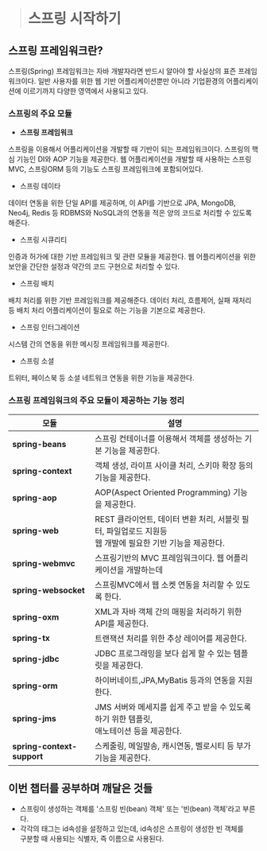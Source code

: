 ># 스프링 시작하기


## 스프링 프레임워크란?

 스프링(Spring) 프레임워크는 자바 개발자라면 반드시 알아야 할 사실상의 표즌 프레임워크이다.
 일반 사용자를 위한 웹 기반 어플리케이션뿐만 아니라 기업환경의 어플리케이션에 이르기까지
 다양한 영역에서 사용되고 있다.
 
### 스프링의 주요 모듈

* **스프링 프레임워크** 

스프링을 이용해서 어플리케이션을 개발할 때 기반이 되는 프레임워크이다. 스프링의 핵심 기능인 DI와
AOP 기능을 제공한다. 웹 어플리케이션을 개발할 때 사용하는 스프링MVC, 스프링ORM 등의 기능도 스프링
프레임워크에 포함되어있다.

* 스프링 데이타

데이터 연동을 위한 단일 API를 제공하며, 이 API를 기반으로 JPA, MongoDB, Neo4j, Redis 등 RDBMS와 NoSQL과의
연동을 적은 양의 코드로 처리할 수 있도록 해준다.

* 스프링 시큐리티

인증과 허가에 대한 기반 프레임워크 및 관련 모듈을 제공한다. 웹 어플리케이션을 위한 보안을 간단한 설정과 약간의
코드 구현으로 처리할 수 있다.

* 스프링 배치

배치 처리를 위한 기반 프레임워크를 제공해준다. 데이터 처리, 흐름제어, 실패 재처리 등 배치 처리 어플리케이션이
필요로 하는 기능을 기본으로 제공한다.

* 스프링 인터그레이션

시스템 간의 연동을 위한 메시징 프레임워크를 제공한다.

* 스프링 소셜

트위터, 페이스북 등 소셜 네트워크 연동을 위한 기능을 제공한다.


### 스프링 프레임워크의 주요 모듈이 제공하는 기능 정리

모듈 | 설명
-----|-----
**spring-beans** | 스프링 컨테이너를 이용해서 객체를 생성하는 기본 기능을 제공한다.
**spring-context** | 객체 생성, 라이프 사이클 처리, 스키마 확장 등의 기능을 제공한다.
**spring-aop** | AOP(Aspect Oriented Programming) 기능을 제공한다.
**spring-web**  | REST 클라이언트, 데이터 변환 처리, 서블릿 필터, 파일업로드 지원등 <br>웹 개발에 필요한 기반 기능을 제공한다.
**spring-webmvc** | 스프링기반의 MVC 프레임워크이다. 웹 어플리케이션을 개발하는데
**spring-websocket** | 스프링MVC에서 웹 소켓 연동을 처리할 수 있도록 한다.
**spring-oxm** | XML과 자바 객체 간의 매핑을 처리하기 위한 API를 제공한다.
**spring-tx** | 트랜잭션 처리를 위한 추상 레이어를 제공한다.
**spring-jdbc** | JDBC 프로그래밍을 보다 쉽게 할 수 있는 템플릿을 제공한다.
**spring-orm** | 하이버네이트,JPA,MyBatis 등과의 연동을 지원한다.
**spring-jms** | JMS 서버와 메세지를 쉽게 주고 받을 수 있도록 하기 위한 템플릿, <br> 애노테이션 등을 제공한다.
**spring-context-support** | 스케줄링, 메일발송, 캐시연동, 벨로시티 등 부가 기능을 제공한다.


## 이번 챕터를 공부하며 깨달은 것들

 * 스프링이 생성하는 객체를 '스프링 빈(bean) 객체' 또는 '빈(bean) 객체'라고 부른다.
 * 각각의 <bean> 태그는 id속성을 설정하고 있는데, id속성은 스프링이 생성한 빈 객체를 <br> 구분할 때 사용되는 식별자, 즉 이름으로 사용된다.
